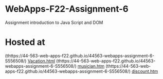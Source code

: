 # WebApps-F22-Assignment-6
Assignment introduction to Java Script and DOM
# Hosted at
(thttps://44-563-web-apps-f22.github.io/44563-webapps-assignment-6-S556508/)
[Vacation.html](vacation.html)
(thttps://44-563-web-apps-f22.github.io/44563-webapps-assignment-6-S556508/)
[musician.htm](musician.html)
(thttps://44-563-web-apps-f22.github.io/44563-webapps-assignment-6-S556508/)
[discount.htm](discount.html.html)
